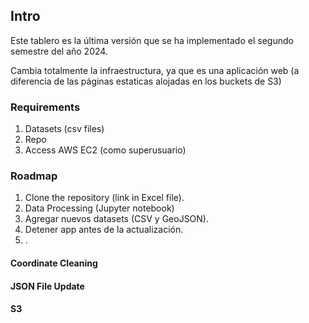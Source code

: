 ## Intro
Este tablero es la última versión que se ha implementado el segundo semestre del año 2024. 

Cambia totalmente la infraestructura, ya que es una aplicación web (a diferencia de las páginas estaticas alojadas en los buckets de S3)


### Requirements

1. Datasets (csv files)
2. Repo
3. Access AWS EC2 (como superusuario)


### Roadmap

1. Clone the repository (link in Excel file).
2. Data Processing (Jupyter notebook)
3. Agregar nuevos datasets (CSV y GeoJSON).
4. Detener app antes de la actualización.
5. .

#### Coordinate Cleaning



#### JSON File Update



#### S3 


